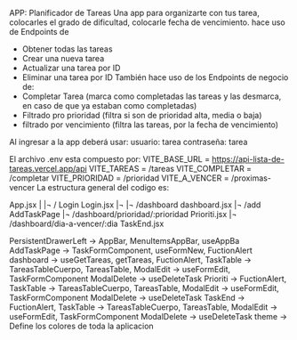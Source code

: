   APP: Planificador de Tareas
Una app para organizarte con tus tarea, colocarles el grado de dificultad, colocarle fecha de vencimiento. hace uso de Endpoints de
- Obtener todas las tareas
- Crear una nueva tarea
- Actualizar una tarea por ID
- Eliminar una tarea por ID
También hace uso de los Endpoints de negocio de:
- Completar Tarea (marca como completadas las tareas y  las desmarca, en caso de que ya estaban como completadas)
- Filtrado pro prioridad (filtra si son de prioridad alta, media o baja)
- filtrado por vencimiento (filtra las tareas, por la fecha de vencimiento)

Al ingresar a la app deberá usar:
  usuario: tarea
  contraseña: tarea

El archivo .env esta compuesto por:
  VITE_BASE_URL = https://api-lista-de-tareas.vercel.app/api
  VITE_TAREAS = /tareas
  VITE_COMPLETAR = /completar
  VITE_PRIORIDAD = /prioridad
  VITE_A_VENCER = /proximas-vencer
La estructura general del codigo es:

App.jsx
|
|¬ / Login Login.jsx
|¬
|¬ /dashboard dashboard.jsx
|¬ /add AddTaskPage
|¬ /dashboard/prioridad/:prioridad Prioriti.jsx
|¬ /dashboard/dia-a-vencer/:dia TaskEnd.jsx


PersistentDrawerLeft -> AppBar, MenuItemsAppBar, useAppBa
AddTaskPage -> TaskFormComponent, useFormNew, FuctionAlert 
dashboard -> useGetTareas, getTareas, FuctionAlert, TaskTable -> TareasTableCuerpo, TareasTable, ModalEdit -> useFormEdit, TaskFormComponent
                                                                                                 ModalDelete -> useDeleteTask
Prioriti -> FuctionAlert, TaskTable -> TareasTableCuerpo, TareasTable, ModalEdit -> useFormEdit, TaskFormComponent
                                                                       ModalDelete -> useDeleteTask
TaskEnd -> FuctionAlert, TaskTable -> TareasTableCuerpo, TareasTable, ModalEdit -> useFormEdit, TaskFormComponent
                                                                       ModalDelete -> useDeleteTask
theme -> Define los colores de toda la aplicacion

